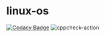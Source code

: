 # linux-os

[![Codacy Badge](https://api.codacy.com/project/badge/Grade/cc6169000d5b4b228c68c2ed6f3695fd)](https://app.codacy.com/manual/99002545/linux-os?utm_source=github.com&utm_medium=referral&utm_content=99002545/linux-os&utm_campaign=Badge_Grade_Settings)
![cppcheck-action](https://github.com/99002545/linux-os/workflows/cppcheck-action/badge.svg)
